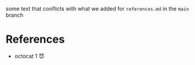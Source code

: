 some text that conflicts with what we added for `references.md` in the `main` branch

# References

* octocat 1 😈
